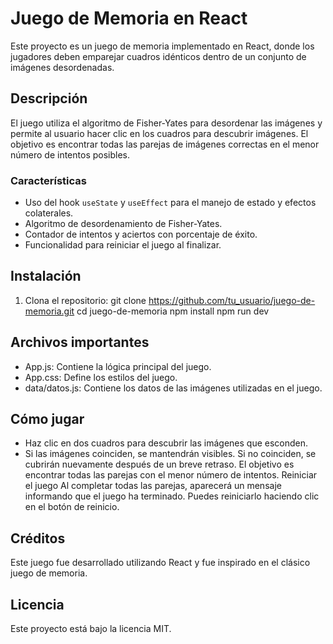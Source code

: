 # Juego de Memoria en React

Este proyecto es un juego de memoria implementado en React, donde los jugadores deben emparejar cuadros idénticos dentro de un conjunto de imágenes desordenadas.

## Descripción

El juego utiliza el algoritmo de Fisher-Yates para desordenar las imágenes y permite al usuario hacer clic en los cuadros para descubrir imágenes. El objetivo es encontrar todas las parejas de imágenes correctas en el menor número de intentos posibles.

### Características

- Uso del hook `useState` y `useEffect` para el manejo de estado y efectos colaterales.
- Algoritmo de desordenamiento de Fisher-Yates.
- Contador de intentos y aciertos con porcentaje de éxito.
- Funcionalidad para reiniciar el juego al finalizar.

## Instalación

1. Clona el repositorio:
   git clone https://github.com/tu_usuario/juego-de-memoria.git
   cd juego-de-memoria
   npm install
   npm run dev

## Archivos importantes

- App.js: Contiene la lógica principal del juego.
- App.css: Define los estilos del juego.
- data/datos.js: Contiene los datos de las imágenes utilizadas en el juego.

## Cómo jugar

- Haz clic en dos cuadros para descubrir las imágenes que esconden.
- Si las imágenes coinciden, se mantendrán visibles. Si no coinciden, se cubrirán nuevamente después de un breve retraso.
  El objetivo es encontrar todas las parejas con el menor número de intentos.
  Reiniciar el juego
  Al completar todas las parejas, aparecerá un mensaje informando que el juego ha terminado. Puedes reiniciarlo haciendo clic en el botón de reinicio.

## Créditos

Este juego fue desarrollado utilizando React y fue inspirado en el clásico juego de memoria.

## Licencia

Este proyecto está bajo la licencia MIT.
